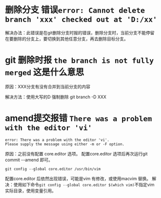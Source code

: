 # 删除分支 错误`error: Cannot delete branch 'xxx' checked out at 'D:/xx'`

解决办法：此错误是在git删除分支时报的错误，删除分支时，当前分支不能停留在要删除的分支上，要切换到其他任意分支，再去删除目标分支。

# git 删除时报 `the branch is not fully merged` 这是什么意思

原因：XXX分支有没有合并到当前分支的内容

解决方法：使用大写的D 强制删除 git branch -D XXX

# amend提交报错 `There was a problem with the editor 'vi'`

```text
error: There was a problem with the editor 'vi'.
Please supply the message using either -m or -F option.
```

原因：之前没有配置 core.editor 选项。
配置core.editor 选项后再次运行git commit --amend 即可。
```shell
git config --global core.editor /usr/bin/vim
```

配置core.editor 后依然出现错误，可能是vim 有修改，或使用macvim 替换。
解决：使用如下命令`git config --global core.editor $(which vim)`不指定vim 实际目录，使用变量引用。
